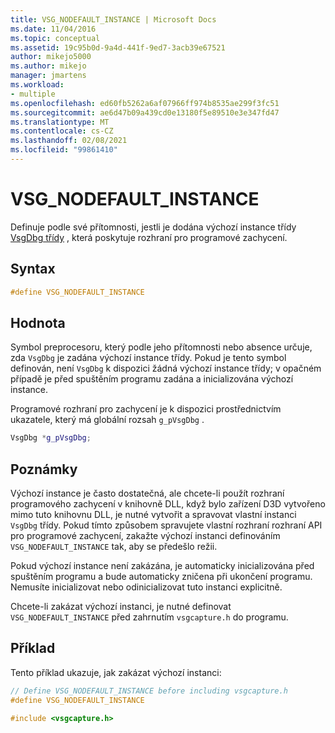 ```yaml
---
title: VSG_NODEFAULT_INSTANCE | Microsoft Docs
ms.date: 11/04/2016
ms.topic: conceptual
ms.assetid: 19c95b0d-9a4d-441f-9ed7-3acb39e67521
author: mikejo5000
ms.author: mikejo
manager: jmartens
ms.workload:
- multiple
ms.openlocfilehash: ed60fb5262a6af07966ff974b8535ae299f3fc51
ms.sourcegitcommit: ae6d47b09a439cd0e13180f5e89510e3e347fd47
ms.translationtype: MT
ms.contentlocale: cs-CZ
ms.lasthandoff: 02/08/2021
ms.locfileid: "99861410"
---
```

# <a name="vsg_nodefault_instance"></a>VSG_NODEFAULT_INSTANCE
Definuje podle své přítomnosti, jestli je dodána výchozí instance třídy [VsgDbg třídy](vsgdbg-class.md) , která poskytuje rozhraní pro programové zachycení.

## <a name="syntax"></a>Syntax

```C++
#define VSG_NODEFAULT_INSTANCE
```

## <a name="value"></a>Hodnota
 Symbol preprocesoru, který podle jeho přítomnosti nebo absence určuje, zda `VsgDbg` je zadána výchozí instance třídy. Pokud je tento symbol definován, není `VsgDbg` k dispozici žádná výchozí instance třídy; v opačném případě je před spuštěním programu zadána a inicializována výchozí instance.

 Programové rozhraní pro zachycení je k dispozici prostřednictvím ukazatele, který má globální rozsah `g_pVsgDbg` .

```cpp
VsgDbg *g_pVsgDbg;
```

## <a name="remarks"></a>Poznámky
 Výchozí instance je často dostatečná, ale chcete-li použít rozhraní programového zachycení v knihovně DLL, když bylo zařízení D3D vytvořeno mimo tuto knihovnu DLL, je nutné vytvořit a spravovat vlastní instanci `VsgDbg` třídy. Pokud tímto způsobem spravujete vlastní rozhraní rozhraní API pro programové zachycení, zakažte výchozí instanci definováním `VSG_NODEFAULT_INSTANCE` tak, aby se předešlo režii.

 Pokud výchozí instance není zakázána, je automaticky inicializována před spuštěním programu a bude automaticky zničena při ukončení programu. Nemusíte inicializovat nebo odinicializovat tuto instanci explicitně.

 Chcete-li zakázat výchozí instanci, je nutné definovat `VSG_NODEFAULT_INSTANCE` před zahrnutím `vsgcapture.h` do programu.

## <a name="example"></a>Příklad
 Tento příklad ukazuje, jak zakázat výchozí instanci:

```cpp
// Define VSG_NODEFAULT_INSTANCE before including vsgcapture.h
#define VSG_NODEFAULT_INSTANCE

#include <vsgcapture.h>
```
